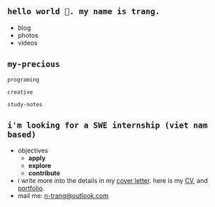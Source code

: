 ## `hello world 👋. my name is trang.`
- blog
- photos
- videos

## `my-precious`

`programing`

`creative`

`study-notes`

## `i'm looking for a SWE internship (viet nam based)`
- objectives
    - **apply** 
    - **explore** 
    - **contribute**
- i write more into the details in my [cover letter](). here is my [CV](), and [portfolio]().
- mail me: <n-trang@outlook.com>


